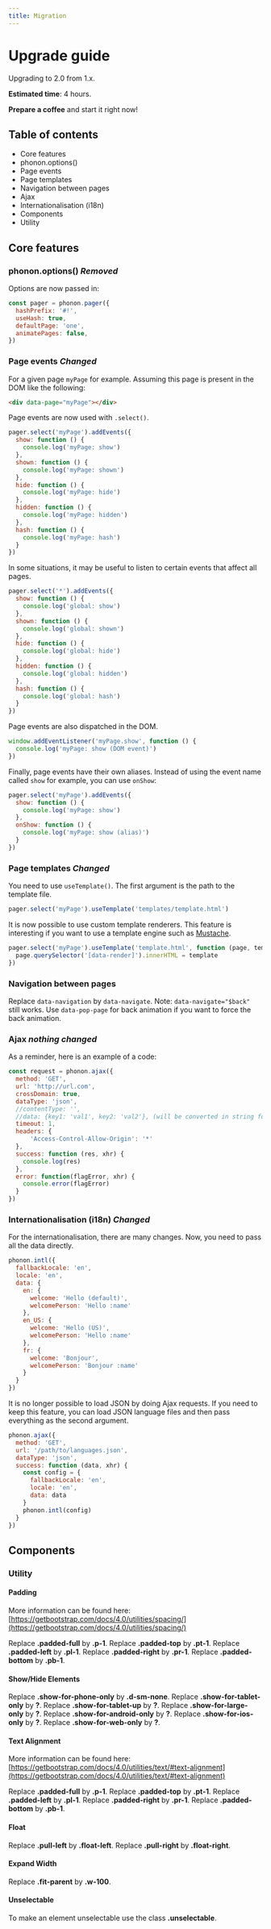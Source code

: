 ```yaml
---
title: Migration
---
```


# Upgrade guide

Upgrading to 2.0 from 1.x.

**Estimated time**: 4 hours.

**Prepare a coffee** and start it right now!

## Table of contents

* Core features
* phonon.options()
* Page events
* Page templates
* Navigation between pages
* Ajax
* Internationalisation (i18n)
* Components
* Utility

## Core features

### phonon.options() <i>Removed</i>

Options are now passed in:

```js
const pager = phonon.pager({
  hashPrefix: '#!',
  useHash: true,
  defaultPage: 'one',
  animatePages: false,
})
```

### Page events <i>Changed</i>

For a given page `myPage` for example.
Assuming this page is present in the DOM like the following:

```html
<div data-page="myPage"></div>
```

Page events are now used with `.select()`.

```js
pager.select('myPage').addEvents({
  show: function () {
    console.log('myPage: show')
  },
  shown: function () {
    console.log('myPage: shown')
  },
  hide: function () {
    console.log('myPage: hide')
  },
  hidden: function () {
    console.log('myPage: hidden')
  },
  hash: function () {
    console.log('myPage: hash')
  }
})
```

In some situations, it may be useful to listen to certain events that affect all pages.

```js
pager.select('*').addEvents({
  show: function () {
    console.log('global: show')
  },
  shown: function () {
    console.log('global: shown')
  },
  hide: function () {
    console.log('global: hide')
  },
  hidden: function () {
    console.log('global: hidden')
  },
  hash: function () {
    console.log('global: hash')
  }
})
```

Page events are also dispatched in the DOM.

```js
window.addEventListener('myPage.show', function () {
  console.log('myPage: show (DOM event)')
})
```

Finally, page events have their own aliases.
Instead of using the event name called `show` for example, you can use `onShow`:

```js
pager.select('myPage').addEvents({
  show: function () {
    console.log('myPage: show')
  },
  onShow: function () {
    console.log('myPage: show (alias)')
  }
})
```

### Page templates <i>Changed</i>

You need to use `useTemplate()`.
The first argument is the path to the template file.

```js
pager.select('myPage').useTemplate('templates/template.html')
```

It is now possible to use custom template renderers.
This feature is interesting if you want to use a template engine such as [Mustache](https://mustache.github.io).

```js
pager.select('myPage').useTemplate('template.html', function (page, template, elements) {
  page.querySelector('[data-render]').innerHTML = template
})
```

### Navigation between pages

Replace `data-navigation` by `data-navigate`.
Note: `data-navigate="$back"` still works.
Use `data-pop-page` for back animation if you want to force the back animation.

### Ajax <i>nothing changed</i>

As a reminder, here is an example of a code:

```js
const request = phonon.ajax({
  method: 'GET',
  url: 'http://url.com',
  crossDomain: true,
  dataType: 'json',
  //contentType: '',
  //data: {key1: 'val1', key2: 'val2'}, (will be converted in string format)
  timeout: 1,
  headers: {
      'Access-Control-Allow-Origin': '*'
  },
  success: function (res, xhr) {
    console.log(res)
  },
  error: function(flagError, xhr) {
    console.error(flagError)
  }
})
```

### Internationalisation (i18n) <i>Changed</i>

For the internationalisation, there are many changes.
Now, you need to pass all the data directly.

```js
phonon.intl({
  fallbackLocale: 'en',
  locale: 'en',
  data: {
    en: {
      welcome: 'Hello (default)',
      welcomePerson: 'Hello :name'
    },
    en_US: {
      welcome: 'Hello (US)',
      welcomePerson: 'Hello :name'
    },
    fr: {
      welcome: 'Bonjour',
      welcomePerson: 'Bonjour :name'
    }
  }
})
```

It is no longer possible to load JSON by doing Ajax requests.
If you need to keep this feature, you can load JSON language files and then
pass everything as the second argument.

```js
phonon.ajax({
  method: 'GET',
  url: '/path/to/languages.json',
  dataType: 'json',
  success: function (data, xhr) {
    const config = {
      fallbackLocale: 'en',
      locale: 'en',
      data: data
    }
    phonon.intl(config)
  }
})

```

## Components

### Utility

#### Padding

More information can be found here: [https://getbootstrap.com/docs/4.0/utilities/spacing/](https://getbootstrap.com/docs/4.0/utilities/spacing/)

Replace **.padded-full** by **.p-1**.
Replace **.padded-top** by **.pt-1**.
Replace **.padded-left** by **.pl-1**.
Replace **.padded-right** by **.pr-1**.
Replace **.padded-bottom** by **.pb-1**.

#### Show/Hide Elements

Replace **.show-for-phone-only** by **.d-sm-none**.
Replace **.show-for-tablet-only** by **?**.
Replace **.show-for-tablet-up** by **?**.
Replace **.show-for-large-only** by **?**.
Replace **.show-for-android-only** by **?**.
Replace **.show-for-ios-only** by **?**.
Replace **.show-for-web-only** by **?**.

#### Text Alignment

More information can be found here: [https://getbootstrap.com/docs/4.0/utilities/text/#text-alignment](https://getbootstrap.com/docs/4.0/utilities/text/#text-alignment)

Replace **.padded-full** by **.p-1**.
Replace **.padded-top** by **.pt-1**.
Replace **.padded-left** by **.pl-1**.
Replace **.padded-right** by **.pr-1**.
Replace **.padded-bottom** by **.pb-1**.

#### Float

Replace **.pull-left** by **.float-left**.
Replace **.pull-right** by **.float-right**.

#### Expand Width

Replace **.fit-parent** by **.w-100**.

#### Unselectable

To make an element unselectable use the class **.unselectable**.
